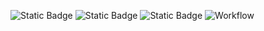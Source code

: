 ![Static Badge](https://img.shields.io/badge/Language-Python-yellow)
![Static Badge](https://img.shields.io/badge/Licence-MIT-blue)
![Static Badge](https://img.shields.io/badge/Platform-Linux-blue)
![Workflow](https://github.com/Guanabana/CSC510/actions/workflows/python-app.yml/badge.svg)